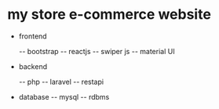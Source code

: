 # my store e-commerce website

- frontend

  -- bootstrap
  -- reactjs
  -- swiper js
  -- material UI

- backend

  -- php
  -- laravel
  -- restapi

- database
  -- mysql
  -- rdbms
